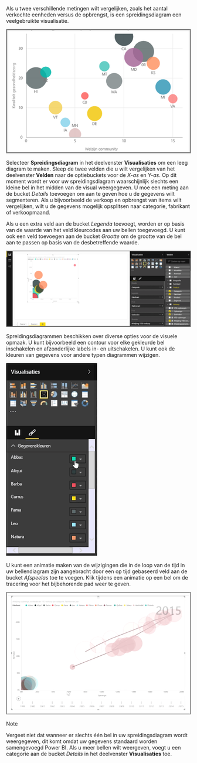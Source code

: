 Als u twee verschillende metingen wilt vergelijken, zoals het aantal verkochte eenheden versus de opbrengst, is een spreidingsdiagram een veelgebruikte visualisatie.

![](media/3-7-create-scatter-charts/3-7_1.png)

Selecteer **Spreidingsdiagram** in het deelvenster **Visualisaties** om een leeg diagram te maken. Sleep de twee velden die u wilt vergelijken van het deelvenster **Velden** naar de optiebuckets voor de *X-as* en *Y-as*. Op dit moment wordt er voor uw spreidingsdiagram waarschijnlijk slechts een kleine bel in het midden van de visual weergegeven. U moe een meting aan de bucket *Details* toevoegen om aan te geven hoe u de gegevens wilt segmenteren. Als u bijvoorbeeld de verkoop en opbrengst van items wilt vergelijken, wilt u de gegevens mogelijk opsplitsen naar categorie, fabrikant of verkoopmaand.

Als u een extra veld aan de bucket *Legenda* toevoegt, worden er op basis van de waarde van het veld kleurcodes aan uw bellen toegevoegd. U kunt ook een veld toevoegen aan de bucket *Grootte* om de grootte van de bel aan te passen op basis van de desbetreffende waarde.

![](media/3-7-create-scatter-charts/3-7_2.png)

Spreidingsdiagrammen beschikken over diverse opties voor de visuele opmaak. U kunt bijvoorbeeld een contour voor elke gekleurde bel inschakelen en afzonderlijke labels in- en uitschakelen. U kunt ook de kleuren van gegevens voor andere typen diagrammen wijzigen.

![](media/3-7-create-scatter-charts/3-7_3.png)

U kunt een animatie maken van de wijzigingen die in de loop van de tijd in uw bellendiagram zijn aangebracht door een op tijd gebaseerd veld aan de bucket *Afspeelas* toe te voegen. Klik tijdens een animatie op een bel om de tracering voor het bijbehorende pad weer te geven.

![](media/3-7-create-scatter-charts/3-7_4.png)

>[!NOTE]
>Vergeet niet dat wanneer er slechts één bel in uw spreidingsdiagram wordt weergegeven, dit komt omdat uw gegevens standaard worden samengevoegd Power BI. Als u meer bellen wilt weergeven, voegt u een categorie aan de bucket *Details* in het deelvenster **Visualisaties** toe.
> 
> 

